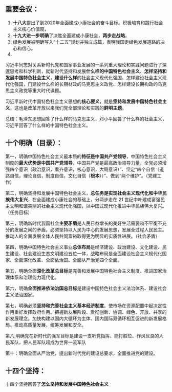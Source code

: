 ## 重要会议：
1. **十八大**提出了到2020年全面建成小康社会的奋斗目标。积极培育和践行社会主义核心价值观，
2. **十九大进一步明确**了决胜全面建成小康社会，**两步走战略**。
3. 绿色发展被明确写入“十二五”规划并独立成篇，表明我国走绿色发展道路的决心和信心。 
4. 

习近平同志对关系新时代党和国家事业发展的一系列重大理论和实践问题进行了深邃思考和科学判断，就新时代坚持和发展**什么样的中国特色社会主义**、**怎样坚持和发展中国特色社会主义**，**建设什么样**的社会主义现代化强国、怎样建设社会主义现代化强国，门建设什么样的长期材政的马克思主义政党、怎样建设长期构政的乌克思主义政党等重大时代课题。

习近平新时代中国特色社会主义思想的**核心要义**，就是**坚持和发展中国特色社会主义**，这也是改革开放以来我们党全部理论和实践的**鲜明主题**。

总结：毛泽东思想回答了什么样的马克思主义，邓小平回答了什么样的社会主义，习近平回答了什么样的中国特色社会主义。

## 十个明确（目录）：
第一，明确中国特色社会主义最本质的**特征是中国共产党领导**，中国特色社会主义制度的**最大优势是中国共产党领导**，中国共产党是最高政治领导力量，全党必须增强四个意识（政治意识，看齐意识，核心意识，大局意识）”、坚定“四个自信（道路自信，理论自信，制度自信，文化自信（**根本**））”、做到“两个维护”。（党建工作）

第二，明确坚持和发展中国特色社会主义，**总任务是实现社会主义现代化和中华民族伟大复兴**，在全面建成小康社会的基础上，分两步走在 21 世纪中叶建成富强民主文明和谐美丽的社会主义现代化强国，以中国式现代化推进中华民族伟大复兴。（任务目标）

第三，明确新时代我国社会**主要矛盾**是人民日益增长的美好生活需要和不平衡不充分的发展之间的矛盾。必须坚持以人民为中心的发展思想，发展全过程人民民主。推动人的全面发展全体人民共同富裕取得更为明显的实质性进展。（社会矛盾）

第四，明确中国特色社会主义事业**总体布局**是经济建设、政治建设、文化建设、民生建设、社会建设生态文明建设五位一体，战略布局是全面建设社会主义规代化国家、全面深化改革、全面依治国、全面从严治党四个全面。


第五，明确全面**深化改革总目标**是完善和发展中国特色社会主义制度、推进国家治理体系和治理能力现代化。

第六，明确**全面推进依法治国总目标**是建设中国特色社会主义法治体系、建设社会主义法治国家。

第七，明确必须**坚持和完善社会主义基本经济制度**。使市场在资源配置中起决定性作用重好发挥政府作用。把握新友展阶段、贵彻创新、协调、绿色、开放、共享的新发展理念。加快构建以国内大循环为主体、国内国际双循环相互促进的新发展格局。推动高质量发展，统筹发展和安全。

第八,明确党在新时代的强军目标是建设一支听党指挥、能打胜位、作风优良的人民军队，把人民军队超成为世界一流军队

第十：明确全面从严治党，提出新时代党的建设总要求，全面推进党的建设。

## 十四个坚持：
十四个坚持回答了**怎么坚持和发展中国特色社会主义**

